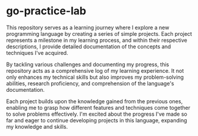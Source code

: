 # go-practice-lab

This repository serves as a learning journey where I explore a new programming language by creating a series of simple projects. 
Each project represents a milestone in my learning process, and within their respective descriptions, I provide detailed documentation 
of the concepts and techniques I've acquired.

By tackling various challenges and documenting my progress, this repository acts as a comprehensive log of my learning experience. It not only enhances my technical skills but also improves my problem-solving abilities, research proficiency, and comprehension of the language's documentation.

Each project builds upon the knowledge gained from the previous ones, enabling me to grasp how different features and techniques come together to solve problems effectively. I'm excited about the progress I've made so far and eager to continue developing projects in this language, expanding my knowledge and skills.
